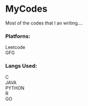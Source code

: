 # MyCodes
Most of the codes that I an writing....

### Platforns:
Leetcode </br>
GFG </br>

### Langs Used:
C </br>
JAVA </br>
PYTHON </br>
R </br>
GO 
